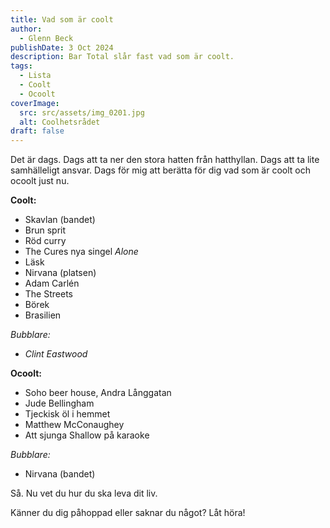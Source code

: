 ```yaml
---
title: Vad som är coolt
author:
  - Glenn Beck
publishDate: 3 Oct 2024
description: Bar Total slår fast vad som är coolt.
tags:
  - Lista
  - Coolt
  - Ocoolt
coverImage:
  src: src/assets/img_0201.jpg
  alt: Coolhetsrådet
draft: false
---
```

Det är dags. Dags att ta ner den stora hatten från hatthyllan. Dags att ta lite samhälleligt ansvar. Dags för mig att berätta för dig vad som är coolt och ocoolt just nu. 

**Coolt:** 

* Skavlan (bandet)
* Brun sprit
* Röd curry
* The Cures nya singel *Alone*
* Läsk
* Nirvana (platsen)
* Adam Carlén
* The Streets
* Börek
* Brasilien

*Bubblare:*

* *Clint Eastwood*

**Ocoolt:**

* Soho beer house, Andra Långgatan
* Jude Bellingham 
* Tjeckisk öl i hemmet
* Matthew McConaughey
* Att sjunga Shallow på karaoke

*Bubblare:*

* Nirvana (bandet)

Så. Nu vet du hur du ska leva dit liv.

 Känner du dig påhoppad eller saknar du något? Låt höra!
